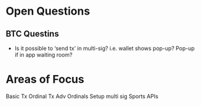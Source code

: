 
# Open Questions
## BTC Questins
* Is it possible to ‘send tx’ in multi-sig? i.e. wallet shows pop-up? Pop-up if in app waiting room?


# Areas of Focus
Basic Tx
Ordinal Tx
Adv Ordinals
Setup multi sig
Sports APIs

